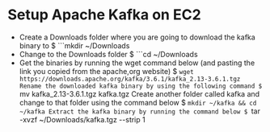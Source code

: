 # Setup Apache Kafka on EC2
* Create a Downloads folder where you are going to download the kafka binary to
$ ```mkdir ~/Downloads
* Change to the Downloads folder
$ ```cd ~/Downloads
* Get the binaries by running the wget command below (and pasting the link you copied from the apache,org website)
$ ```wget https://downloads.apache.org/kafka/3.6.1/kafka_2.13-3.6.1.tgz
Rename the downloaded kafka binary by using the following command
$ ```mv kafka_2.13-3.6.1.tgz kafka.tgz
Create another folder called kafka and change to that folder using the command below
$ ```mkdir ~/kafka && cd ~/kafka
Extract the kafka binary by running the command below
$ ```tar -xvzf ~/Downloads/kafka.tgz --strip 1

